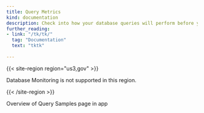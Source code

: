 ```yaml
---
title: Query Metrics
kind: documentation
description: Check into how your database queries will perform before you make the changes
further_reading:
- link: "/tk/tk/"
  tag: "Documentation"
  text: "tktk"
  
---
```


{{< site-region region="us3,gov" >}} 

Database Monitoring is not supported in this region.

{{< /site-region >}}

Overview of Query Samples page in app
